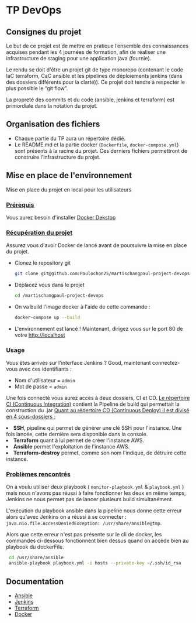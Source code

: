 <h1>TP DevOps</h1>


## Consignes du projet

Le but de ce projet est de mettre en pratique l’ensemble des connaissances acquises
pendant les 4 journées de formation, afin de réaliser une infrastructure de staging pour une
application java (fournie).

Le rendu se doit d'être un projet git de type monorepo (contenant le code IaC
terraform, CaC ansible et les pipelines de déploiements jenkins (dans des dossiers différents
pour la clarté)). Ce projet doit tendre à respecter le plus possible le “git flow”.

La propreté des commits et du code (ansible, jenkins et terraform) est primordiale dans la
notation du projet.


## Organisation des fichiers

- Chaque partie du TP aura un répertoire dédié.
- Le README.md et la partie docker (`Dockerfile`, `docker-compose.yml`) sont présents à la racine du projet. Ces derniers fichiers permettront de construire l'infrastructure du projet.


## Mise en place de l'environnement

Mise en place du projet en local pour les utilisateurs

### <u>Prérequis</u>

Vous aurez besoin d'installer [Docker Dekstop](https://docs.docker.com/desktop/) 

### <u>Récupération du projet</u>

<bold>Assurez vous d'avoir Docker de lancé avant de poursuivre la mise en place du projet.</bold>

- Clonez le repository git
   ```sh
   git clone git@github.com:Paulochon25/martischangpaul-project-devops.git
   ```
- Déplacez vous dans le projet
   ```sh
   cd /martischangpaul-project-devops
   ```
- On va build l'image docker à l'aide de cette commande :
   ```sh
   docker-compose up --build
   ```
 - L'environnement est lancé ! Maintenant, dirigez vous sur le port 80 de votre [http://localhost](http://localhost/login?from=%2F)

### Usage

Vous êtes arrivés sur l'interface Jenkins ? Good, maintenant connectez-vous avec ces identifiants :
* Nom d'utilisateur = `admin`
* Mot de passe = `admin`

Une fois connecté vous aurez accès à deux dossiers, CI et CD.
<u>Le répertoire CI (Continuous Integration)</u> contient la Pipeline de build qui permettait la construction du .jar
<u>Quant au répertoire CD (Continuous Deploy) il est divisé en 4 sous-dossiers :</u>
<li><strong>SSH</strong>, pipeline qui permet de générer une clé SSH pour l'instance. Une fois lancée, cette dernière sera disponible dans la console.</li>
<li><strong>Terraform</strong> quant à lui permet de créer l'instance AWS.</li>
<li><strong>Ansible</strong> permet l'exploitation de l'instance AWS.</li>
<li><strong>Terraform-destroy</strong> permet, comme son nom l'indique, de détruire cette instance.</li>

### <u>Problèmes rencontrés</u>

On a voulu utiliser deux playbook ( `monitor-playbook.yml` & `playbook.yml` ) mais nous n'avons pas réussi à faire fonctionner les deux en même temps, Jenkins ne nous permet pas de lancer plusieurs build simultanément.


L'exécution du playbook ansible dans la pipeline nous donne cette erreur alors qu'avec Jenkins on a réussi à se connecter : `java.nio.file.AccessDeniedException: /usr/share/ansible@tmp`.

Alors que cette erreur n'est pas présente sur le cli de docker, les commandes ci-dessous fonctionnent bien dessus quand on accède bien au playbook du dockerFile.

```sh
 cd /usr/share/ansible
 ansible-playbook playbook.yml -i hosts --private-key ~/.ssh/id_rsa
```

## Documentation

* [Ansible](https://docs.ansible.com/)
* [Jenkins](https://www.jenkins.io/)
* [Terraform](https://www.terraform.io/)
* [Docker](https://www.docker.com/)


